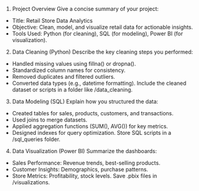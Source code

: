 1. Project Overview
Give a concise summary of your project:
- Title: Retail Store Data Analytics
- Objective: Clean, model, and visualize retail data for actionable insights.
- Tools Used: Python (for cleaning), SQL (for modeling), Power BI (for visualization).
2. Data Cleaning (Python)
Describe the key cleaning steps you performed:
- Handled missing values using fillna() or dropna().
- Standardized column names for consistency.
- Removed duplicates and filtered outliers.
- Converted data types (e.g., datetime formatting).
Include the cleaned dataset or scripts in a folder like /data_cleaning.
3. Data Modeling (SQL)
Explain how you structured the data:
- Created tables for sales, products, customers, and transactions.
- Used joins to merge datasets.
- Applied aggregation functions (SUM(), AVG()) for key metrics.
- Designed indexes for query optimization.
Store SQL scripts in a /sql_queries folder.
4. Data Visualization (Power BI)
Summarize the dashboards:
- Sales Performance: Revenue trends, best-selling products.
- Customer Insights: Demographics, purchase patterns.
- Store Metrics: Profitability, stock levels.
Save .pbix files in /visualizations.

